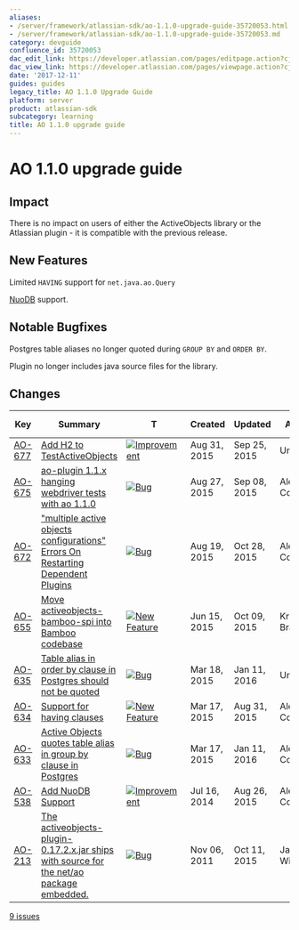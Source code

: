 ```yaml
---
aliases:
- /server/framework/atlassian-sdk/ao-1.1.0-upgrade-guide-35720053.html
- /server/framework/atlassian-sdk/ao-1.1.0-upgrade-guide-35720053.md
category: devguide
confluence_id: 35720053
dac_edit_link: https://developer.atlassian.com/pages/editpage.action?cjm=wozere&pageId=35720053
dac_view_link: https://developer.atlassian.com/pages/viewpage.action?cjm=wozere&pageId=35720053
date: '2017-12-11'
guides: guides
legacy_title: AO 1.1.0 Upgrade Guide
platform: server
product: atlassian-sdk
subcategory: learning
title: AO 1.1.0 upgrade guide
---
```

# AO 1.1.0 upgrade guide

## Impact

There is no impact on users of either the ActiveObjects library or the Atlassian plugin - it is compatible with the previous release.

## New Features

Limited `HAVING` support for `net.java.ao.Query`

<a href="http://www.nuodb.com/" class="external-link">NuoDB</a> support.

## Notable Bugfixes

Postgres table aliases no longer quoted during `GROUP BY` and `ORDER BY`.

Plugin no longer includes java source files for the library.

## Changes

| Key                                                                                                    | Summary                                                                                                                                                                                   | T                                                                                                                                                                                                                                                                                   | Created      | Updated      | Assignee             | Reporter             | P                                                                                                                                                    | Status   | Resolution | Fix Version/S                 |
|--------------------------------------------------------------------------------------------------------|-------------------------------------------------------------------------------------------------------------------------------------------------------------------------------------------|-------------------------------------------------------------------------------------------------------------------------------------------------------------------------------------------------------------------------------------------------------------------------------------|--------------|--------------|----------------------|----------------------|------------------------------------------------------------------------------------------------------------------------------------------------------|----------|------------|-------------------------------|
| <a href="https://ecosystem.atlassian.net/browse/AO-677?src=confmacro" class="external-link">AO-677</a> | <a href="https://ecosystem.atlassian.net/browse/AO-677?src=confmacro" class="external-link">Add H2 to TestActiveObjects</a>                                                               | <a href="https://ecosystem.atlassian.net/browse/AO-677?src=confmacro" class="external-link"><img src="https://ecosystem.atlassian.net/secure/viewavatar?size=xsmall&amp;avatarId=15310&amp;avatarType=issuetype" alt="Improvement" class="confluence-external-resource icon" /></a> | Aug 31, 2015 | Sep 25, 2015 | Unassigned           | Felix Haehnel        | <img src="https://ecosystem.atlassian.net/images/icons/priorities/trivial.svg" alt="Trivial" class="confluence-external-resource icon" width="16" /> | RESOLVED | Fixed      | 1.0.1, 1.1.0                  |
| <a href="https://ecosystem.atlassian.net/browse/AO-675?src=confmacro" class="external-link">AO-675</a> | <a href="https://ecosystem.atlassian.net/browse/AO-675?src=confmacro" class="external-link">ao-plugin 1.1.x hanging webdriver tests with ao 1.1.0</a>                                     | <a href="https://ecosystem.atlassian.net/browse/AO-675?src=confmacro" class="external-link"><img src="https://ecosystem.atlassian.net/secure/viewavatar?size=xsmall&amp;avatarId=15303&amp;avatarType=issuetype" alt="Bug" class="confluence-external-resource icon" /></a>         | Aug 27, 2015 | Sep 08, 2015 | Alex Courtis         | Alex Courtis         | <img src="https://ecosystem.atlassian.net/images/icons/priorities/major.svg" alt="Major" class="confluence-external-resource icon" />                | RESOLVED | Fixed      | 1.1.0                         |
| <a href="https://ecosystem.atlassian.net/browse/AO-672?src=confmacro" class="external-link">AO-672</a> | <a href="https://ecosystem.atlassian.net/browse/AO-672?src=confmacro" class="external-link">&quot;multiple active objects configurations&quot; Errors On Restarting Dependent Plugins</a> | <a href="https://ecosystem.atlassian.net/browse/AO-672?src=confmacro" class="external-link"><img src="https://ecosystem.atlassian.net/secure/viewavatar?size=xsmall&amp;avatarId=15303&amp;avatarType=issuetype" alt="Bug" class="confluence-external-resource icon" /></a>         | Aug 19, 2015 | Oct 28, 2015 | Alex Courtis         | Alex Courtis         | <img src="https://ecosystem.atlassian.net/images/icons/priorities/major.svg" alt="Major" class="confluence-external-resource icon" />                | RESOLVED | Fixed      | 1.0.1, 1.1.0                  |
| <a href="https://ecosystem.atlassian.net/browse/AO-655?src=confmacro" class="external-link">AO-655</a> | <a href="https://ecosystem.atlassian.net/browse/AO-655?src=confmacro" class="external-link">Move activeobjects-bamboo-spi into Bamboo codebase</a>                                        | <a href="https://ecosystem.atlassian.net/browse/AO-655?src=confmacro" class="external-link"><img src="https://ecosystem.atlassian.net/secure/viewavatar?size=xsmall&amp;avatarId=15311&amp;avatarType=issuetype" alt="New Feature" class="confluence-external-resource icon" /></a> | Jun 15, 2015 | Oct 09, 2015 | Krystian Brazulewicz | Krystian Brazulewicz | <img src="https://ecosystem.atlassian.net/images/icons/priorities/major.svg" alt="Major" class="confluence-external-resource icon" />                | RESOLVED | Fixed      | 1.1.0                         |
| <a href="https://ecosystem.atlassian.net/browse/AO-635?src=confmacro" class="external-link">AO-635</a> | <a href="https://ecosystem.atlassian.net/browse/AO-635?src=confmacro" class="external-link">Table alias in order by clause in Postgres should not be quoted</a>                           | <a href="https://ecosystem.atlassian.net/browse/AO-635?src=confmacro" class="external-link"><img src="https://ecosystem.atlassian.net/secure/viewavatar?size=xsmall&amp;avatarId=15303&amp;avatarType=issuetype" alt="Bug" class="confluence-external-resource icon" /></a>         | Mar 18, 2015 | Jan 11, 2016 | Unassigned           | Georg Schmidl        | <img src="https://ecosystem.atlassian.net/images/icons/priorities/major.svg" alt="Major" class="confluence-external-resource icon" />                | RESOLVED | Fixed      | 1.1.0                         |
| <a href="https://ecosystem.atlassian.net/browse/AO-634?src=confmacro" class="external-link">AO-634</a> | <a href="https://ecosystem.atlassian.net/browse/AO-634?src=confmacro" class="external-link">Support for having clauses</a>                                                                | <a href="https://ecosystem.atlassian.net/browse/AO-634?src=confmacro" class="external-link"><img src="https://ecosystem.atlassian.net/secure/viewavatar?size=xsmall&amp;avatarId=15311&amp;avatarType=issuetype" alt="New Feature" class="confluence-external-resource icon" /></a> | Mar 17, 2015 | Aug 31, 2015 | Alex Courtis         | Georg Schmidl        | <img src="https://ecosystem.atlassian.net/images/icons/priorities/major.svg" alt="Major" class="confluence-external-resource icon" />                | RESOLVED | Fixed      | 1.1.0                         |
| <a href="https://ecosystem.atlassian.net/browse/AO-633?src=confmacro" class="external-link">AO-633</a> | <a href="https://ecosystem.atlassian.net/browse/AO-633?src=confmacro" class="external-link">Active Objects quotes table alias in group by clause in Postgres</a>                          | <a href="https://ecosystem.atlassian.net/browse/AO-633?src=confmacro" class="external-link"><img src="https://ecosystem.atlassian.net/secure/viewavatar?size=xsmall&amp;avatarId=15303&amp;avatarType=issuetype" alt="Bug" class="confluence-external-resource icon" /></a>         | Mar 17, 2015 | Jan 11, 2016 | Alex Courtis         | Georg Schmidl        | <img src="https://ecosystem.atlassian.net/images/icons/priorities/major.svg" alt="Major" class="confluence-external-resource icon" />                | RESOLVED | Fixed      | 1.1.0                         |
| <a href="https://ecosystem.atlassian.net/browse/AO-538?src=confmacro" class="external-link">AO-538</a> | <a href="https://ecosystem.atlassian.net/browse/AO-538?src=confmacro" class="external-link">Add NuoDB Support</a>                                                                         | <a href="https://ecosystem.atlassian.net/browse/AO-538?src=confmacro" class="external-link"><img src="https://ecosystem.atlassian.net/secure/viewavatar?size=xsmall&amp;avatarId=15310&amp;avatarType=issuetype" alt="Improvement" class="confluence-external-resource icon" /></a> | Jul 16, 2014 | Aug 26, 2015 | Alex Courtis         | Alex Courtis         | <img src="https://ecosystem.atlassian.net/images/icons/priorities/minor.svg" alt="Minor" class="confluence-external-resource icon" />                | RESOLVED | Fixed      | 1.1.0                         |
| <a href="https://ecosystem.atlassian.net/browse/AO-213?src=confmacro" class="external-link">AO-213</a> | <a href="https://ecosystem.atlassian.net/browse/AO-213?src=confmacro" class="external-link">The activeobjects-plugin-0.17.2.x.jar ships with source for the net/ao package embedded.</a>  | <a href="https://ecosystem.atlassian.net/browse/AO-213?src=confmacro" class="external-link"><img src="https://ecosystem.atlassian.net/secure/viewavatar?size=xsmall&amp;avatarId=15303&amp;avatarType=issuetype" alt="Bug" class="confluence-external-resource icon" /></a>         | Nov 06, 2011 | Oct 11, 2015 | James Winters        | Brenden Bain         | <img src="https://ecosystem.atlassian.net/images/icons/priorities/major.svg" alt="Major" class="confluence-external-resource icon" />                | RESOLVED | Fixed      | 1.0.1, 1.1.0, 0.28.14, 0.29.4 |

<a href="https://ecosystem.atlassian.net/secure/IssueNavigator.jspa?reset=true&amp;jqlQuery=project+%3D+AO+AND+fixVersion+%3D+%221.1.0%22++++&amp;src=confmacro" class="external-link" title="View all matching issues in JIRA.">9 issues</a>






























































































































































































































































































































































































































